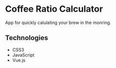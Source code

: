 # Coffee Ratio Calculator

App for quickly calulating your brew in the monring.

## Technologies

- CSS3
- JavaScript
- Vue.js
